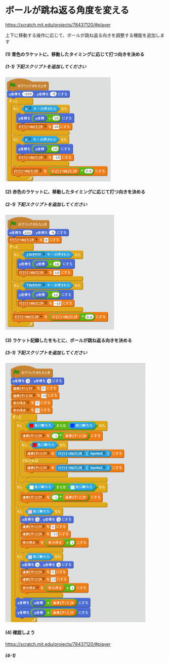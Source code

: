# ボールが跳ね返る角度を変える
https://scratch.mit.edu/projects/78437120/#player

上下に移動する操作に応じて、ボールが跳ね返る向きを調整する機能を追加します

#### (1) 青色のラケットに、移動したタイミングに応じて打つ向きを決める
##### (1-1) 下記スクリプトを追加してください
![](racket_script_004a.png)

#### (2) 赤色のラケットに、移動したタイミングに応じて打つ向きを決める
##### (2-1) 下記スクリプトを追加してください
![](racket_script_005a.png)


#### (3) ラケット記録したをもとに、ボールが跳ね返る向きを決める
##### (3-1) 下記スクリプトを追加してください
![](ball_script_005a.png)


#### (4) 確認しよう
https://scratch.mit.edu/projects/78437120/#player
##### (4-1)